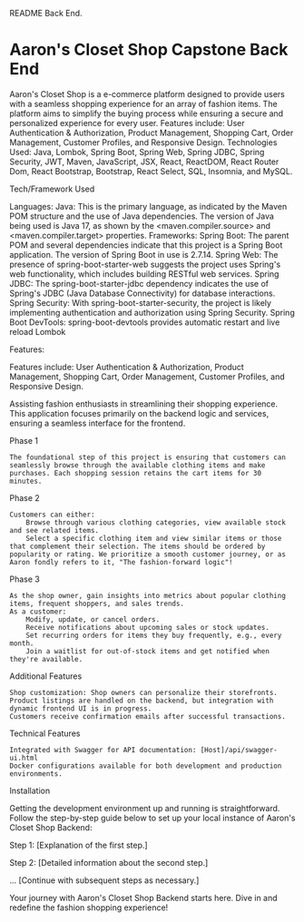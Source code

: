 README Back End.

# Aaron's Closet Shop Capstone Back End

Aaron's Closet Shop is a e-commerce platform designed to provide users with a seamless shopping experience for an array of fashion items. The platform aims to simplify the buying process while ensuring a secure and personalized experience for every user. Features include: User Authentication & Authorization, Product Management, Shopping Cart, Order Management, Customer Profiles, and Responsive Design. Technologies Used: Java, Lombok, Spring Boot, Spring Web, Spring JDBC, Spring Security, JWT, Maven, JavaScript, JSX, React, ReactDOM, React Router Dom, React Bootstrap, Bootstrap, React Select, SQL, Insomnia, and MySQL.

Tech/Framework Used

Languages:
Java: This is the primary language, as indicated by the Maven POM structure and the use of Java dependencies. The version of Java being used is Java 17, as shown by the <maven.compiler.source> and <maven.compiler.target> properties.
Frameworks:
Spring Boot: The parent POM and several dependencies indicate that this project is a Spring Boot application. The version of Spring Boot in use is 2.7.14.
Spring Web: The presence of spring-boot-starter-web suggests the project uses Spring's web functionality, which includes building RESTful web services.
Spring JDBC: The spring-boot-starter-jdbc dependency indicates the use of Spring's JDBC (Java Database Connectivity) for database interactions.
Spring Security: With spring-boot-starter-security, the project is likely implementing authentication and authorization using Spring Security.
Spring Boot DevTools: spring-boot-devtools provides automatic restart and live reload
Lombok

Features:

Features include: User Authentication & Authorization, Product Management, Shopping Cart, Order Management, Customer Profiles, and Responsive Design.


Assisting fashion enthusiasts in streamlining their shopping experience. This application focuses primarily on the backend logic and services, ensuring a seamless interface for the frontend.

Phase 1

    The foundational step of this project is ensuring that customers can seamlessly browse through the available clothing items and make purchases. Each shopping session retains the cart items for 30 minutes.

Phase 2

    Customers can either:
        Browse through various clothing categories, view available stock and see related items.
        Select a specific clothing item and view similar items or those that complement their selection. The items should be ordered by popularity or rating. We prioritize a smooth customer journey, or as Aaron fondly refers to it, "The fashion-forward logic"!

Phase 3

    As the shop owner, gain insights into metrics about popular clothing items, frequent shoppers, and sales trends.
    As a customer:
        Modify, update, or cancel orders.
        Receive notifications about upcoming sales or stock updates.
        Set recurring orders for items they buy frequently, e.g., every month.
        Join a waitlist for out-of-stock items and get notified when they're available.

Additional Features

    Shop customization: Shop owners can personalize their storefronts.
    Product listings are handled on the backend, but integration with dynamic frontend UI is in progress.
    Customers receive confirmation emails after successful transactions.

Technical Features

    Integrated with Swagger for API documentation: [Host]/api/swagger-ui.html
    Docker configurations available for both development and production environments.

Installation

Getting the development environment up and running is straightforward. Follow the step-by-step guide below to set up your local instance of Aaron's Closet Shop Backend:

Step 1: [Explanation of the first step.]

Step 2: [Detailed information about the second step.]

... [Continue with subsequent steps as necessary.]

Your journey with Aaron's Closet Shop Backend starts here. Dive in and redefine the fashion shopping experience!